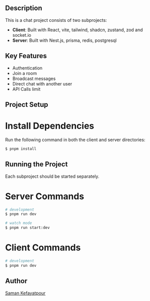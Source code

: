 ## Description
This is a chat project consists of two subprojects:
- **Client**: Built with React, vite, tailwind, shadcn, zustand, zod and socket.io
- **Server**: Built with Nest.js, prisma, redis, postgresql

## Key Features
- Authentication
- Join a room
- Broadcast messages
- Direct chat with another user
- API Calls limit

## Project Setup

# Install Dependencies
Run the following command in both the client and server directories:

```bash
$ pnpm install
```

## Running the Project
Each subproject should be started separately.

# Server Commands
```bash
# development
$ pnpm run dev

# watch mode
$ pnpm run start:dev
```
# Client Commands
```bash
# development
$ pnpm run dev
```
## Author
[Saman Kefayatpour](https://www.linkedin.com/in/samankefayatpour/)
